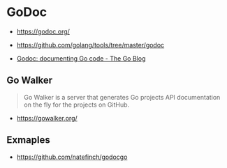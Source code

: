 # GoDoc

- <https://godoc.org/>

- <https://github.com/golang/tools/tree/master/godoc>

- [Godoc: documenting Go code - The Go Blog](https://blog.golang.org/godoc-documenting-go-code)

## Go Walker

> Go Walker is a server that generates Go projects API documentation
> on the fly for the projects on GitHub.

- <https://gowalker.org/>

## Exmaples

- <https://github.com/natefinch/godocgo>
